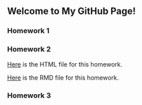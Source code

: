 ## Welcome to My GitHub Page!


### Homework 1
### Homework 2

[Here](Homework2/IE360_HW2_RMD.html) is the HTML file for this homework.

[Here](Homework2/IE360_HW2_RMD.Rmd) is the RMD file for this homework.

### Homework 3
